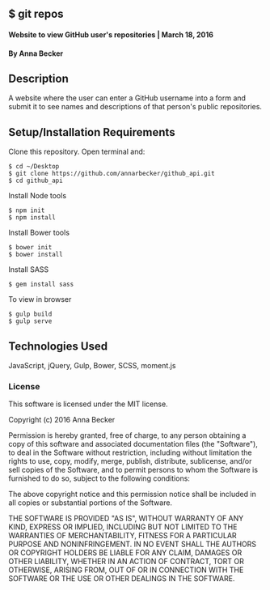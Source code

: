 ## $ git repos

#### Website to view GitHub user's repositories | March 18, 2016

#### By Anna Becker

## Description
 A website where the user can enter a GitHub username into a form and submit it to see names and descriptions of that person's public repositories.

## Setup/Installation Requirements

Clone this repository. Open terminal and:

```
$ cd ~/Desktop
$ git clone https://github.com/annarbecker/github_api.git
$ cd github_api
```

Install Node tools
```
$ npm init
$ npm install
```
Install Bower tools
```
$ bower init
$ bower install
```

Install SASS
```
$ gem install sass
```

To view in browser
```
$ gulp build
$ gulp serve
```

## Technologies Used

JavaScript, jQuery, Gulp, Bower, SCSS, moment.js

### License

This software is licensed under the MIT license.

Copyright (c) 2016 Anna Becker

Permission is hereby granted, free of charge, to any person obtaining a copy of this software and associated documentation files (the "Software"), to deal in the Software without restriction, including without limitation the rights to use, copy, modify, merge, publish, distribute, sublicense, and/or sell copies of the Software, and to permit persons to whom the Software is furnished to do so, subject to the following conditions:

The above copyright notice and this permission notice shall be included in all copies or substantial portions of the Software.

THE SOFTWARE IS PROVIDED "AS IS", WITHOUT WARRANTY OF ANY KIND, EXPRESS OR IMPLIED, INCLUDING BUT NOT LIMITED TO THE WARRANTIES OF MERCHANTABILITY, FITNESS FOR A PARTICULAR PURPOSE AND NONINFRINGEMENT. IN NO EVENT SHALL THE AUTHORS OR COPYRIGHT HOLDERS BE LIABLE FOR ANY CLAIM, DAMAGES OR OTHER LIABILITY, WHETHER IN AN ACTION OF CONTRACT, TORT OR OTHERWISE, ARISING FROM, OUT OF OR IN CONNECTION WITH THE SOFTWARE OR THE USE OR OTHER DEALINGS IN THE SOFTWARE.
